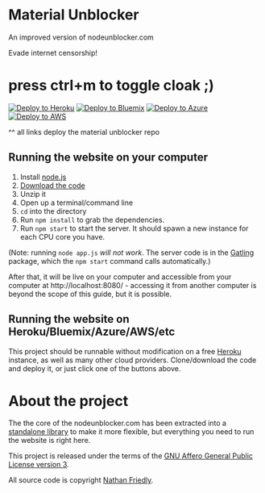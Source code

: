 # Material Unblocker
An improved version of nodeunblocker.com


Evade internet censorship!

# press ctrl+m to toggle cloak ;)

[![Deploy to Heroku](https://www.herokucdn.com/deploy/button.svg)](https://heroku.com/deploy?template=https://github.com/titaniumnetwork-dev/material-unblocker)
[![Deploy to Bluemix](https://cloud.ibm.com/devops/setup/deploy/button.png)](https://bluemix.net/deploy?repository=https://github.com/titaniumnetwork-dev/material-unblocker)
[![Deploy to Azure](http://azuredeploy.net/deploybutton.png)](https://azuredeploy.net/)
[![Deploy to AWS](https://oneclick.amplifyapp.com/button.svg)](https://console.aws.amazon.com/amplify/home#/deploy?repo=https://github.com/titaniumnetwork-dev/material-unblocker)

^^ all links deploy the material unblocker repo

## Running the website on your computer

1. Install [node.js](http://nodejs.org/)
2. [Download the code](https://github.com/titaniumnetwork-dev/material-unblocker/archive/master.zip)
3. Unzip it
4. Open up a terminal/command line
5. `cd` into the directory
6. Run `npm install` to grab the dependencies.
7. Run `npm start` to start the server. It should spawn a new instance for each CPU core you have.

(Note: running `node app.js` *will not work*. The server code is in the [Gatling](https://npmjs.org/package/gatling)
package, which the `npm start` command calls automatically.)

After that, it will be live on your computer and accessible from your computer at http://localhost:8080/ - accessing it from another computer is beyond the scope of this guide, but it is possible.

## Running the website on Heroku/Bluemix/Azure/AWS/etc

This project should be runnable without modification on a free [Heroku](http://www.heroku.com/) instance, as well as many other cloud providers. Clone/download the code and deploy it, or just click one of the buttons above.

# About the project

The the core of the nodeunblocker.com has been extracted into a [standalone library](https://github.com/nfriedly/node-unblocker) to make it more flexible, but everything you need to run the website is right here.

This project is released under the terms of the [GNU Affero General Public License version 3](https://www.gnu.org/licenses/agpl-3.0.html).

All source code is copyright [Nathan Friedly](http://nfriedly.com/).
